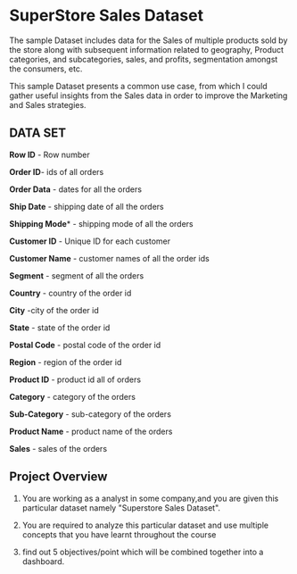 
# SuperStore Sales Dataset


The sample Dataset includes data for the Sales of multiple products sold by the store along with subsequent information related to geography, Product categories, and subcategories, sales, and profits, segmentation amongst the consumers, etc.

 This sample Dataset presents a common use case, from which I could gather useful insights from the Sales data in order to improve the Marketing and Sales strategies.


## DATA SET

**Row ID** - Row number	

**Order ID**- ids of all orders

**Order Data** - dates for all the orders	

**Ship Date** -	shipping date of all the orders	

**Shipping Mode*** -	shipping mode of all the orders	

**Customer ID** - Unique ID for each customer	

**Customer Name** -	customer names of all the order ids	

**Segment** - segment of all the orders	

**Country** - 	country of the order id	

**City** -city of the order id	

**State** -	state of the order id	

**Postal Code** - 	postal code of the order id	

**Region** - 	region of the order id	

**Product ID** - 	product id all of orders	

**Category** - 	category of the orders	

**Sub-Category** - 	sub-category of the orders	

**Product Name** - 	product name of the orders	

**Sales** - sales of the orders	

## Project Overview 

1. You are working as a analyst in some company,and you are given this particular dataset namely "Superstore Sales Dataset".

2.  You are required to analyze this particular dataset and use multiple concepts that you have learnt throughout the course 

3. find out 5 objectives/point which will be combined together into a dashboard.
